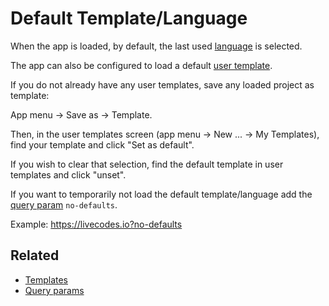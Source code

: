 # Default Template/Language

When the app is loaded, by default, the last used [language](../languages/index.md) is selected.

The app can also be configured to load a default [user template](./templates.md#user-templates).

If you do not already have any user templates, save any loaded project as template:

App menu → Save as → Template.

Then, in the user templates screen (app menu → New ... → My Templates), find your template and click "Set as default".

If you wish to clear that selection, find the default template in user templates and click "unset".

If you want to temporarily not load the default template/language add the [query param](../configuration/query-params.md) `no-defaults`.

Example: https://livecodes.io?no-defaults

## Related

- [Templates](./templates.md)
- [Query params](../configuration/query-params.md)

